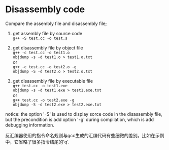 # Disassembly code  

Compare the assembly file and disassembly file;  

1. get assembly file by source code  
`g++ -S test.cc -o test.s`  

2. get disassembly file by object file  
`g++ -c test.cc -o test1.o`  
`objdump -s -d test1.o > test1.o.txt`  
or  
`g++ -c test.cc -o test2.o -g`  
`objdump -S -d test2.o > test2.o.txt`  

3. get disassembly file by executable file  
`g++ test.cc -o test1.exe`  
`objdump -s -d test1.exe > test1.exe.txt`  
or  
`g++ test.cc -o test2.exe -g`  
`objdump -S -d test2.exe > test2.exe.txt`  

notice: the option '-S' is used to display sorce code in the disassembly file, but the precondition is add option '-g' during compilation, which is add debugging information.  

反汇编器使用的指令命名规则与gcc生成的汇编代码有些细微的差别。比如在示例中，它省略了很多指令结尾的'q'.  

